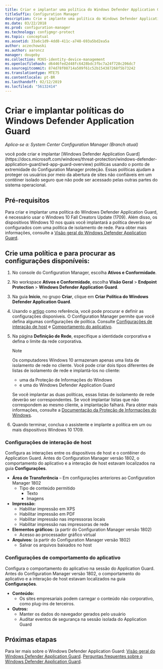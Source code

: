 ```yaml
---
title: Criar e implantar uma política do Windows Defender Application Guard
titleSuffix: Configuration Manager
description: Crie e implante uma política do Windows Defender Application Guard.
ms.date: 03/22/2018
ms.prod: configuration-manager
ms.technology: configmgr-protect
ms.topic: conceptual
ms.assetid: 33a6c1d9-4dd8-411c-a748-693a5bd2ea5a
author: aczechowski
ms.author: aaroncz
manager: dougeby
ms.collection: M365-identity-device-management
ms.openlocfilehash: d6446fed2d48fc6428bdc3fbc7a24f728c206dc7
ms.sourcegitcommit: 874d78f08714a509f61c52b154387268f5b73242
ms.translationtype: MTE75
ms.contentlocale: pt-BR
ms.lasthandoff: 02/12/2019
ms.locfileid: "56132414"
---
```

# <a name="create-and-deploy-windows-defender-application-guard-policy"></a>Criar e implantar políticas do Windows Defender Application Guard 
*Aplica-se a: System Center Configuration Manager (Branch atual)* 
 <!-- 1351960 --> você pode criar e implantar [Windows Defender Application Guard](https://docs.microsoft.com/windows/threat-protection/windows-defender-application-guard/wd-app-guard-overview) políticas usando o ponto de extremidade do Configuration Manager proteção. Essas políticas ajudam a proteger os usuários por meio da abertura de sites não confiáveis em um contêiner isolado seguro que não pode ser acessado pelas outras partes do sistema operacional.

## <a name="prerequisites"></a>Pré-requisitos

Para criar e implantar uma política do Windows Defender Application Guard, é necessário usar o Windows 10 Fall Creators Update (1709). Além disso, os dispositivos Windows 10 nos quais você implantará a política deverão ser configurados com uma política de isolamento de rede. Para obter mais informações, consulte a [Visão geral do Windows Defender Application Guard](https://docs.microsoft.com/windows/threat-protection/windows-defender-application-guard/wd-app-guard-overview). 


## <a name="create-a-policy-and-to-browse-the-available-settings"></a>Crie uma política e para procurar as configurações disponíveis:

1. No console do Configuration Manager, escolha **Ativos e Conformidade**.
2. No workspace **Ativos e Conformidade**, escolha **Visão Geral** > **Endpoint Protection** > **Windows Defender Application Guard**.
3. Na guia **Início**, no grupo **Criar**, clique em **Criar Política do Windows Defender Application Guard**.
4. Usando o [artigo](https://docs.microsoft.com/windows/security/threat-protection/windows-defender-application-guard/configure-wd-app-guard) como referência, você pode procurar e definir as configurações disponíveis. O Configuration Manager permite que você defina algumas configurações de política. Consulte [Configurações de interação de host](#BKMK_HIS) e [Comportamento do aplicativo](#BKMK_AppB).
5. Na página **Definição de Rede**, especifique a identidade corporativa e defina o limite da rede corporativa.

    > [!NOTE]
    > Os computadores Windows 10 armazenam apenas uma lista de isolamento de rede no cliente. Você pode criar dois tipos diferentes de listas de isolamento de rede e implantá-los no cliente:
    >
    >  - uma da Proteção de Informações do Windows
    >  - e uma do Windows Defender Application Guard
    >
    > Se você implantar as duas políticas, essas listas de isolamento de rede deverão ser correspondentes. Se você implantar listas que não correspondem ao mesmo cliente, a implantação falhará. Para obter mais informações, consulte a [Documentação da Proteção de Informações do Windows](https://docs.microsoft.com/windows/threat-protection/windows-information-protection/create-wip-policy-using-sccm).
    > 
    > 

6. Quando terminar, conclua o assistente e implante a política em um ou mais dispositivos Windows 10 1709.

### <a name="bkmk_HIS"></a> Configurações de interação de host
Configura as interações entre os dispositivos de host e o contêiner do Application Guard. Antes do Configuration Manager versão 1802, o comportamento do aplicativo e a interação de host estavam localizados na guia **Configurações**.

- **Área de Transferência** – Em configurações anteriores ao Configuration Manager 1802
    - Tipo de conteúdo permitido
        - Texto
        - Imagens
- **Impressão:**
    - Habilitar impressão em XPS
    - Habilitar impressão em PDF
    - Habilitar impressão nas impressoras locais
    - Habilitar impressão nas impressoras de rede
- **Elementos gráficos:** (a partir do Configuration Manager versão 1802)
    - Acesso ao processador gráfico virtual
- **Arquivos:** (a partir do Configuration Manager versão 1802)
    - Salvar os arquivos baixados no host

### <a name="bkmk_ABS"></a> Configurações de comportamento do aplicativo
Configura o comportamento do aplicativo na sessão do Application Guard. Antes do Configuration Manager versão 1802, o comportamento do aplicativo e a interação de host estavam localizados na guia **Configurações**.

- **Conteúdo:**
   - Os sites empresariais podem carregar o conteúdo não corporativo, como plug-ins de terceiros.
- **Outros:**
    - Manter os dados do navegador gerados pelo usuário
    - Auditar eventos de segurança na sessão isolada do Application Guard



## <a name="next-steps"></a>Próximas etapas
Para ler mais sobre o Windows Defender Application Guard: [Visão geral do Windows Defender Application Guard](https://docs.microsoft.com/windows/security/threat-protection/windows-defender-application-guard/wd-app-guard-overview).
[Perguntas frequentes sobre o Windows Defender Application Guard](https://docs.microsoft.com/windows/security/threat-protection/windows-defender-application-guard/faq-wd-app-guard).
